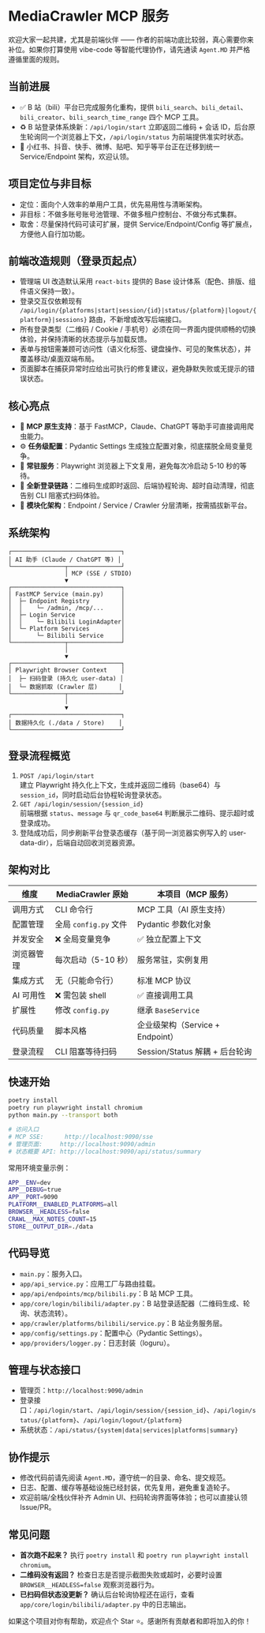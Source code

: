 # MediaCrawler MCP 服务

欢迎大家一起共建，尤其是前端伙伴 —— 作者的前端功底比较弱，真心需要你来补位。如果你打算使用 vibe-code 等智能代理协作，请先通读 `Agent.MD` 并严格遵循里面的规则。

## 当前进展

- ✅ B 站（bili）平台已完成服务化重构，提供 `bili_search`、`bili_detail`、`bili_creator`、`bili_search_time_range` 四个 MCP 工具。
- ♻️ B 站登录体系焕新：`/api/login/start` 立即返回二维码 + 会话 ID，后台原生轮询同一个浏览器上下文，`/api/login/status` 为前端提供准实时状态。
- 🚧 小红书、抖音、快手、微博、贴吧、知乎等平台正在迁移到统一 Service/Endpoint 架构，欢迎认领。

## 项目定位与非目标

- 定位：面向个人效率的单用户工具，优先易用性与清晰架构。
- 非目标：不做多账号账号池管理、不做多租户控制台、不做分布式集群。
- 取舍：尽量保持代码可读可扩展，提供 Service/Endpoint/Config 等扩展点，方便他人自行加功能。

## 前端改造规则（登录页起点）

- 管理端 UI 改造默认采用 `react-bits` 提供的 Base 设计体系（配色、排版、组件语义保持一致）。
- 登录交互仅依赖现有 `/api/login/{platforms|start|session/{id}|status/{platform}|logout/{platform}|sessions}` 路由，不新增或改写后端接口。
- 所有登录类型（二维码 / Cookie / 手机号）必须在同一界面内提供顺畅的切换体验，并保持清晰的状态提示与加载反馈。
- 表单与按钮需兼顾可访问性（语义化标签、键盘操作、可见的聚焦状态），并覆盖移动/桌面双端布局。
- 页面脚本在捕获异常时应给出可执行的修复建议，避免静默失败或无提示的错误状态。

## 核心亮点

- 🤖 **MCP 原生支持**：基于 FastMCP，Claude、ChatGPT 等助手可直接调用爬虫能力。
- ⚙️ **任务级配置**：Pydantic Settings 生成独立配置对象，彻底摆脱全局变量竞争。
- 🚀 **常驻服务**：Playwright 浏览器上下文复用，避免每次冷启动 5-10 秒的等待。
- 🔐 **全新登录链路**：二维码生成即时返回、后端协程轮询、超时自动清理，彻底告别 CLI 阻塞式扫码体验。
- 🧩 **模块化架构**：Endpoint / Service / Crawler 分层清晰，按需插拔新平台。

## 系统架构

```text
┌───────────────────────────────┐
│ AI 助手 (Claude / ChatGPT 等) │
└───────────────┬───────────────┘
                │ MCP (SSE / STDIO)
                ▼
┌───────────────────────────────┐
│ FastMCP Service (main.py)     │
│  ├─ Endpoint Registry         │
│  │    └─ /admin, /mcp/...     │
│  ├─ Login Service             │
│  │    └─ Bilibili LoginAdapter│
│  └─ Platform Services         │
│       └─ Bilibili Service     │
└───────────────┬───────────────┘
                │
                ▼
┌───────────────────────────────┐
│ Playwright Browser Context    │
│  ├─ 扫码登录 (持久化 user-data) │
│  └─ 数据抓取 (Crawler 层)      │
└───────────────┬───────────────┘
                │
                ▼
┌───────────────────────────────┐
│ 数据持久化 (./data / Store)    │
└───────────────────────────────┘
```

## 登录流程概览

1. `POST /api/login/start`  
   建立 Playwright 持久化上下文，生成并返回二维码（base64）与 `session_id`，同时启动后台协程轮询登录状态。
2. `GET /api/login/session/{session_id}`  
   前端根据 `status`、`message` 与 `qr_code_base64` 判断展示二维码、提示超时或登录成功。
3. 登陆成功后，同步刷新平台登录态缓存（基于同一浏览器实例写入的 user-data-dir），后端自动回收浏览器资源。

## 架构对比

| 维度 | MediaCrawler 原始 | 本项目（MCP 服务） |
| --- | --- | --- |
| 调用方式 | CLI 命令行 | MCP 工具（AI 原生支持） |
| 配置管理 | 全局 `config.py` 文件 | Pydantic 参数化对象 |
| 并发安全 | ❌ 全局变量竞争 | ✅ 独立配置上下文 |
| 浏览器管理 | 每次启动（5-10 秒） | 服务常驻，实例复用 |
| 集成方式 | 无（只能命令行） | 标准 MCP 协议 |
| AI 可用性 | ❌ 需包装 shell | ✅ 直接调用工具 |
| 扩展性 | 修改 `config.py` | 继承 `BaseService` |
| 代码质量 | 脚本风格 | 企业级架构（Service + Endpoint） |
| 登录流程 | CLI 阻塞等待扫码 | Session/Status 解耦 + 后台轮询 |

## 快速开始

```bash
poetry install
poetry run playwright install chromium
python main.py --transport both

# 访问入口
# MCP SSE:      http://localhost:9090/sse
# 管理页面:     http://localhost:9090/admin
# 状态概要 API: http://localhost:9090/api/status/summary
```

常用环境变量示例：

```bash
APP__ENV=dev
APP__DEBUG=true
APP__PORT=9090
PLATFORM__ENABLED_PLATFORMS=all
BROWSER__HEADLESS=false
CRAWL__MAX_NOTES_COUNT=15
STORE__OUTPUT_DIR=./data
```

## 代码导览

- `main.py`：服务入口。
- `app/api_service.py`：应用工厂与路由挂载。
- `app/api/endpoints/mcp/bilibili.py`：B 站 MCP 工具。
- `app/core/login/bilibili/adapter.py`：B 站登录适配器（二维码生成、轮询、状态流转）。
- `app/crawler/platforms/bilibili/service.py`：B 站业务服务层。
- `app/config/settings.py`：配置中心（Pydantic Settings）。
- `app/providers/logger.py`：日志封装（loguru）。

## 管理与状态接口

- 管理页：`http://localhost:9090/admin`
- 登录接口：`/api/login/start`、`/api/login/session/{session_id}`、`/api/login/status/{platform}`、`/api/login/logout/{platform}`
- 系统状态：`/api/status/{system|data|services|platforms|summary}`

## 协作提示

- 修改代码前请先阅读 `Agent.MD`，遵守统一的目录、命名、提交规范。
- 日志、配置、缓存等基础设施已经封装，优先复用，避免重复造轮子。
- 欢迎前端/全栈伙伴补齐 Admin UI、扫码轮询界面等体验；也可以直接认领 Issue/PR。

## 常见问题

- **首次跑不起来？** 执行 `poetry install` 和 `poetry run playwright install chromium`。
- **二维码没有返回？** 检查日志是否提示截图失败或超时，必要时设置 `BROWSER__HEADLESS=false` 观察浏览器行为。
- **已扫码但状态没更新？** 确认后台轮询协程还在运行，查看 `app/core/login/bilibili/adapter.py` 中的日志输出。

如果这个项目对你有帮助，欢迎点个 Star ⭐️。感谢所有贡献者和即将加入的你！
